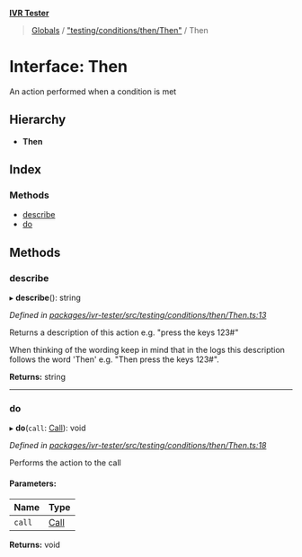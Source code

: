**[IVR Tester](../README.md)**

> [Globals](../README.md) / ["testing/conditions/then/Then"](../modules/_testing_conditions_then_then_.md) / Then

# Interface: Then

An action performed when a condition is met

## Hierarchy

* **Then**

## Index

### Methods

* [describe](_testing_conditions_then_then_.then.md#describe)
* [do](_testing_conditions_then_then_.then.md#do)

## Methods

### describe

▸ **describe**(): string

*Defined in [packages/ivr-tester/src/testing/conditions/then/Then.ts:13](https://github.com/SketchingDev/ivr-tester/blob/44e6705/packages/ivr-tester/src/testing/conditions/then/Then.ts#L13)*

Returns a description of this action e.g. "press the keys 123#"

When thinking of the wording keep in mind that in the logs this
description follows the word 'Then' e.g. "Then press the keys 123#".

**Returns:** string

___

### do

▸ **do**(`call`: [Call](_call_call_.call.md)): void

*Defined in [packages/ivr-tester/src/testing/conditions/then/Then.ts:18](https://github.com/SketchingDev/ivr-tester/blob/44e6705/packages/ivr-tester/src/testing/conditions/then/Then.ts#L18)*

Performs the action to the call

#### Parameters:

Name | Type |
------ | ------ |
`call` | [Call](_call_call_.call.md) |

**Returns:** void
